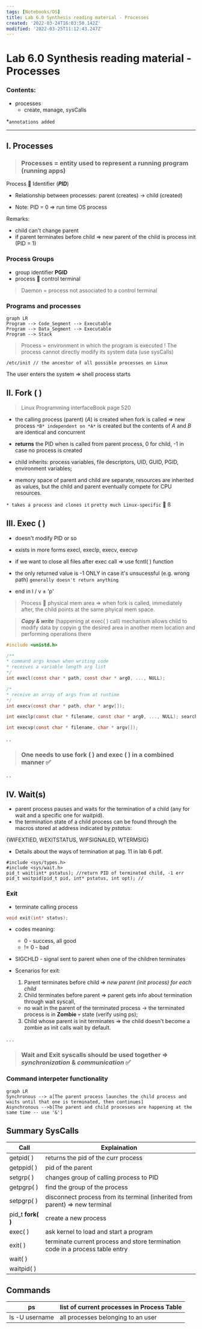 ```yaml
---
tags: [Notebooks/OS]
title: Lab 6.0 Synthesis reading material - Processes
created: '2022-03-24T16:03:50.142Z'
modified: '2022-03-25T11:12:43.247Z'
---
```


# Lab 6.0 Synthesis reading material - Processes
### Contents:
- processes
  - create, manage, sysCalls

*`annotations added`

---
## I. Processes

> ### Processes = entity used to represent a running program (running apps)

Process :link: Identifier (***PID***)

- Relationship between processes:
parent (creates) -> child (created)

- Note: PID = 0 => run time OS process

Remarks:
- child can't change parent
- if parent terminates before child => new parent of the child is process init (PID = 1)

### Process Groups
- group identifier **PGID**
- process :link: control terminal
> Daemon = process not associated to a control terminal

### Programs and processes
```mermaid
graph LR
Program --> Code_Segment --> Executable
Program --> Data_Segment --> Executable
Program --> Stack
```
> Process = environment in which the program is executed
! The process cannot directly modify its system data (use sysCalls)

```
/etc/init // the ancestor of all possible processes on Linux
```
The user enters the system => shell process starts

## II. Fork ( )

> Linux Programming interfaceBook page 520

- the calling process (parent) (*A*) is created when fork is called => new process `*B* independent on *A*` is created but the contents of *A* and *B* are identical and concurrent

- **returns** the PID when is called from parent process, 0 for child, -1 in case no process is created

- child inherits: process variables, file descriptors, UID, GUID, PGID, environment variables;

- memory space of parent and child are separate, resources are inherited as values, but the child and parent eventually compete for CPU resources.

`* takes a process and clones it`
`pretty much Linux-specific` :penguin:
ß

## III. Exec ( )
- doesn't modify PID or so

- exists in more forms execl, execlp, execv, execvp 

- if we want to close all files after exec call => use fcntl( ) 
function 

- the only returned value is -1 ONLY in case it's unsucessful (e.g. wrong path)
`generally doesn't return anything`

- end in l / v $\pm$ 'p'

>Process :link: physical mem area => when fork is called, immediately after, the child points at the same phyical mem space.

>***Copy & write*** (happening at exec( ) call) mechanism allows child to modify data by copyin g the desired area in another mem location and performing operations there

```C
#include <unistd.h>

/**
* command args known when writing code
* receives a variable length arg list
*/
int execl(const char * path, const char * arg0, ..., NULL); 

/*
* receive an array of args from at runtime
*/
int execv(const char * path, char * argv[]); 

int execlp(const char * filename, const char * arg0, ..., NULL); searched in PATH env variable, cmd line args known -"-.

int execvp(const char * filename, char * argv[]);
```
.
.


> ### One needs to use fork ( ) and exec ( ) in a combined manner :white_check_mark:
.
.

## IV. Wait(s)
- parent process pauses and waits for the termination of a child (any for wait and a specific one for waitpid).
- the termination state of a child process can be found through the macros stored at address indicated by *pstatus*:

{WIFEXTIED, WEXITSTATUS, WIFSIGNALED, WTERMSIG}
- Details about the ways of termination at pag. 11 in lab 6 pdf.

```
#include <sys/types.h>
#include <sys/wait.h>
pid_t wait(int* pstatus); //return PID of terminated child, -1 err
pid_t waitpid(pid_t pid, int* pstatus, int opt); //
```

### Exit
- terminate calling process
```C
void exit(int* status);
```
  - codes meaning:
    - 0 - success, all good
    - != 0 - bad
- SIGCHLD - signal sent to parent when one of the children terminates

- Scenarios for exit:
  1. Parent terminates before child => *new parent (init process) for each child* 
  2. Child terminates before parent => parent gets info about termination through wait syscall,
  - no wait in the parent of the terminated process -> the terminated process is in **Zombie**
  :skull: state (verify using ps);
  3. Child whose parent is init terminates => the child doesn't become a zombie as init calls wait by default.

.
.
.
> ### Wait and Exit syscalls should be used together => *synchronization* & *communication* :white_check_mark:


### Command interpeter functionality
```mermaid
graph LR
Synchronous --> a[The parent process launches the child process and waits until that one is terminated, then continues]
Asynchronous -->b[The parent and child processes are happening at the same time -- use '&']
```



## Summary SysCalls
|Call|Explaination|
|-|-|
|getpid( )|returns the pid of the curr process|
|getppid( )|pid of the parent|
|setgrp( )| changes group of calling process to PID|
|getpgrp( )|find the group of the process|
|setpgrp( )|disconnect process from its terminal (inherited from parent) => new terminal|
|pid_t **fork( )**| create a new process|
|exec( )|ask kernel to load and start a program|
|exit( )|terminate current process and store termination code in a process table entry|
|wait( )||
|waitpid( )|


## Commands
|ps|list of current processes in Process Table|
|-|-|
|ls -U username|all processes belonging to an user|

